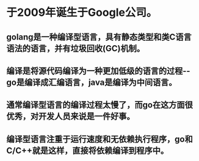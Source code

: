 于2009年诞生于Google公司。
===
golang是一种编译型语言，具有静态类型和类C语言语法的语言，并有垃圾回收(GC)机制。
------------------------------
## 编译是将源代码编译为一种更加低级的语言的过程--go是编译成汇编语言，java是编译为中间语言。

## 通常编译型语言的编译过程太慢了，而go在这方面很优秀，对开发人员来说是一件好事。

## 编译型语言注重于运行速度和无依赖执行程序，go和C/C++就是这样，直接将依赖编译到程序中。




